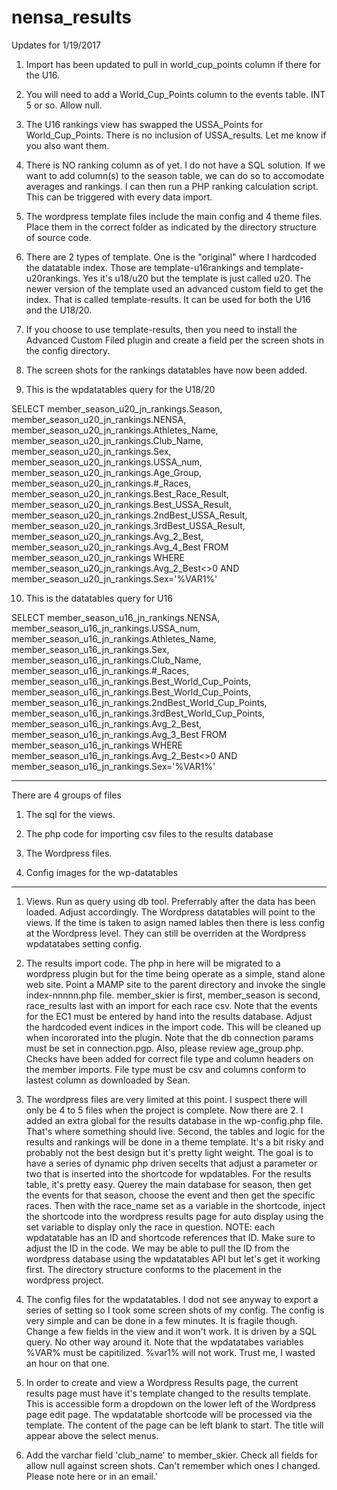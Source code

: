 # nensa_results
Updates for 1/19/2017

1) Import has been updated to pull in world_cup_points column if there for the U16.  

2) You will need to add a World_Cup_Points column to the events table. INT 5 or so.  Allow null.

3) The U16 rankings view has swapped the USSA_Points for World_Cup_Points.  There is no inclusion
   of USSA_results.  Let me know if you also want them.

4) There is NO ranking column as of yet.  I do not have a SQL solution.  If we want to add column(s) to 
   the season table, we can do so to accomodate averages and rankings.  I can then run a PHP ranking
   calculation script.  This can be triggered with every data import.

5) The wordpress template files include the main config and 4 theme files. Place them in the correct folder
   as indicated by the directory structure of source code.

6) There are 2 types of template.  One is the "original" where I hardcoded the datatable index.  Those are
   template-u16rankings and template-u20rankings.  Yes it's u18/u20 but the template is just called u20.
   The newer version of the template used an advanced custom field to get the index.  That is called 
   template-results.  It can be used for both the U16 and the U18/20.

7) If you choose to use template-results, then you need to install the Advanced Custom Filed plugin
		and create a field per the screen shots in the config directory.

8) The screen shots for the rankings datatables have now been added.

9)  This is the wpdatatables query for the U18/20

SELECT member_season_u20_jn_rankings.Season,
       member_season_u20_jn_rankings.NENSA,
       member_season_u20_jn_rankings.Athletes_Name,
       member_season_u20_jn_rankings.Club_Name,
       member_season_u20_jn_rankings.Sex,
       member_season_u20_jn_rankings.USSA_num,
       member_season_u20_jn_rankings.Age_Group,
       member_season_u20_jn_rankings.#_Races,
       member_season_u20_jn_rankings.Best_Race_Result,
       member_season_u20_jn_rankings.Best_USSA_Result,
       member_season_u20_jn_rankings.2ndBest_USSA_Result,
       member_season_u20_jn_rankings.3rdBest_USSA_Result,
       member_season_u20_jn_rankings.Avg_2_Best,
       member_season_u20_jn_rankings.Avg_4_Best
FROM member_season_u20_jn_rankings
WHERE member_season_u20_jn_rankings.Avg_2_Best<>0 AND member_season_u20_jn_rankings.Sex='%VAR1%'

10) This is the datatables query for U16

SELECT member_season_u16_jn_rankings.NENSA,
       member_season_u16_jn_rankings.USSA_num,
       member_season_u16_jn_rankings.Athletes_Name,
       member_season_u16_jn_rankings.Sex,
       member_season_u16_jn_rankings.Club_Name,
       member_season_u16_jn_rankings.#_Races,
       member_season_u16_jn_rankings.Best_World_Cup_Points,
       member_season_u16_jn_rankings.Best_World_Cup_Points,
       member_season_u16_jn_rankings.2ndBest_World_Cup_Points,
       member_season_u16_jn_rankings.3rdBest_World_Cup_Points,
       member_season_u16_jn_rankings.Avg_2_Best,
       member_season_u16_jn_rankings.Avg_3_Best
FROM member_season_u16_jn_rankings
WHERE member_season_u16_jn_rankings.Avg_2_Best<>0 AND member_season_u16_jn_rankings.Sex='%VAR1%'


------------------------------------------------------------------
There are 4 groups of files

1) The sql for the views.  

2) The php code for importing csv files to the results database

3) The Wordpress files.

4) Config images for the wp-datatables

-------------------------------------------------------------------

1) Views. Run as query using db tool.  Preferrably after the data has been loaded.  Adjust accordingly.  The Wordpress datatables will point to the views.  If the time is taken to asign named lables then there is less config at the Wordpress level.  They can still be overriden at the Wordpress wpdatatabes setting config.

2) The results import code.  The php in here will be migrated to a wordpress plugin but for the time being operate as a simple, stand alone web site.  Point a MAMP site to the parent directory and invoke the single index-nnnnn.php file.  member_skier is first, member_season is second, race_results last with an import for each race csv.  Note that the events for the EC1 must be entered by hand into the results database. Adjust the hardcoded event indices in the import code.  This will be cleaned up when incororated into the plugin.  Note that the db connection params must be set in connection.pgp.  Also, please review age_group.php. Checks have been added for correct file type and column headers on the member imports. File type must be csv and columns conform to lastest column as downloaded by Sean.  

3) The wordpress files are very limited at this point.  I suspect there will only be 4 to 5 files when the project is complete.  Now there are 2.  I added an extra global for the results database in the wp-config.php file. That's where something should live. Second, the tables and logic for the results and rankings will be done in a theme template. It's a bit risky and probably not the best design but it's pretty light weight.  The goal is to have a series of dynamic php driven secelts that adjust a parameter or two that is inserted into the shortcode for wpdatables.  For the results table, it's pretty easy.  Querey the main database for season, then get the events for that season, choose the event and then get the specific races.  Then with the race_name set as a variable in the shortcode, inject the shortcode into the wordpress results page for auto display using the set variable to display only the race in question.   NOTE:  each wpdatatable has an ID and shortcode references that ID.  Make sure to adjust the ID in the code.  We may be able to pull the ID from the wordpress database using the wpdatatables API but let's get it working first.  The directory structure conforms to the placement in the wordpress project.

4) The config files for the wpdatatables.  I dod not see anyway to export a series of setting so I took some screen shots of my config.  The config is very simple and can be done in a few minutes.  It is fragile though.  Change a few fields in the view and it won't work.  It is driven by a SQL query.  No other way around it.  Note that the wpdatatabes variables %VAR% must be capitilized.  %var1% will not work. Trust me, I wasted an hour on that one.

5) In order to create and view a Wordpress Results page, the current results page must have it's template changed to the results template.  This is accessible form a dropdown on the lower left of the Wordpress page edit page.  The wpdatatable shortcode will be processed via the template.  The content of the page can be left blank to start.  The title will appear above the select menus.

6) Add the varchar field 'club_name' to member_skier.  Check all fields for allow null against screen shots.  Can't remember which ones I changed.  Please note here or in an email.'



